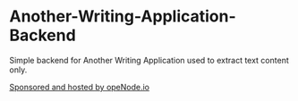 # Another-Writing-Application-Backend
Simple backend for Another Writing Application used to extract text content only.

<a href="https://www.openode.io/">Sponsored and hosted by opeNode.io</a>
